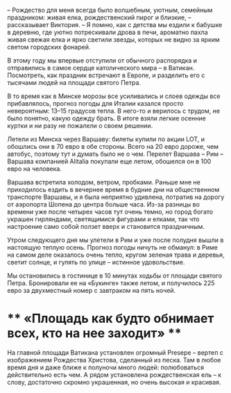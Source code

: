 
– Рождество для меня всегда было волшебным, уютным, семейным праздником: живая елка, рождественский пирог и близкие, – рассказывает Виктория. – Я помню, как с детства мы ездили к бабушке в деревню, где уютно потрескивали дрова в печи, ароматно пахла живая свежая елка и ярко светили звезды, которых не видно за ярким светом городских фонарей.

В этому году мы впервые отступили от обычного распорядка и отправились в самое сердце католического мира – в Ватикан. Посмотреть, как праздник встречают в Европе, и разделить его с тысячами людей на площади святого Петра.

В то время как в Минске морозы все усиливались и слоев одежды все прибавлялось, прогноз погоды для Италии казался просто невероятным: 13–15 градусов тепла. В него-то и верилось с трудом, не было понятно, какую одежду брать. В итоге взяли легкие осенние куртки и ни разу не пожалели о своем решении.

Летели из Минска через Варшаву: билеты купили по акции LOT, и обошлись они в 70 евро в обе стороны. Всего на 20 евро дороже, чем автобус, поэтому тут и думать было не о чем. Перелет Варшава – Рим – Варшава компанией Alitalia покупали еще летом, обошелся он в 100 евро на человека.

Варшава встретила холодом, ветром, пробками. Раньше мне не приходилось ездить в вечернее время в будние дни на общественном транспорте Варшавы, и я была неприятно удивлена, потратив на дорогу от аэропорта Шопена до центра больше часа. Из-за разницы во времени уже после четырех часов тут очень темно, но город богато украшен гирляндами, светящимися фигурами и елками, так что настроение само собой ползет вверх и становится праздничным.

Утром следующего дня мы улетели в Рим и уже после полудня вышли в настоящую теплую осень. Прогноз погоды ничуть не обманул: в Риме на самом деле оказалось очень тепло, кругом зеленая трава и деревья, светит солнце, и гулять по улице – истинное удовольствие.

Мы остановились в гостинице в 10 минутах ходьбы от площади святого Петра. Бронировали ее на «Букинге» также летом, и получилось 225 евро за двухместный номер с завтраком на пять ночей.

# ** «Площадь как будто обнимает всех, кто на нее заходит» **


На главной площади Ватикана установлен огромный Presepe – вертеп с изображением Рождества Христова, сделанный из песка. Там в любое время дня и даже ближе к полуночи много людей: полюбоваться действительно есть чем. А рядом установлена рождественская ель – к слову, достаточно скромно украшенная, но очень высокая и красивая.